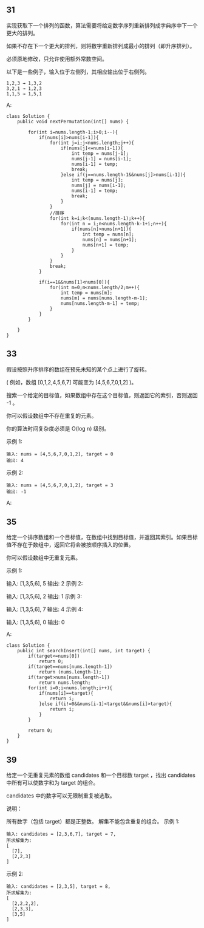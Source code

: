 ## 31
实现获取下一个排列的函数，算法需要将给定数字序列重新排列成字典序中下一个更大的排列。

如果不存在下一个更大的排列，则将数字重新排列成最小的排列（即升序排列）。

必须原地修改，只允许使用额外常数空间。

以下是一些例子，输入位于左侧列，其相应输出位于右侧列。
```
1,2,3 → 1,3,2
3,2,1 → 1,2,3
1,1,5 → 1,5,1
```
A:
```
class Solution {
    public void nextPermutation(int[] nums) {

        for(int i=nums.length-1;i>0;i--){
            if(nums[i]>nums[i-1]){
                for(int j=i;j<nums.length;j++){
                    if(nums[j]<=nums[i-1]){
                        int temp = nums[j-1];
                        nums[j-1] = nums[i-1];
                        nums[i-1] = temp;
                        break;
                    }else if(j==nums.length-1&&nums[j]>nums[i-1]){
                        int temp = nums[j];
                        nums[j] = nums[i-1];
                        nums[i-1] = temp;
                        break;
                    }
                }
                //排序
                for(int k=i;k<(nums.length-1);k++){
                    for(int n = i;n<nums.length-k-1+i;n++){
                        if(nums[n]>nums[n+1]){
                            int temp = nums[n];
                            nums[n] = nums[n+1];
                            nums[n+1] = temp;
                        }
                    }
                }
                break;
            }
            
            if(i==1&&nums[1]<nums[0]){
                for(int m=0;m<nums.length/2;m++){
                    int temp = nums[m];
                    nums[m] = nums[nums.length-m-1];
                    nums[nums.length-m-1] = temp;
                }
            }
        }
       
    }
}
```

## 33
假设按照升序排序的数组在预先未知的某个点上进行了旋转。

( 例如，数组 [0,1,2,4,5,6,7] 可能变为 [4,5,6,7,0,1,2] )。

搜索一个给定的目标值，如果数组中存在这个目标值，则返回它的索引，否则返回 -1 。

你可以假设数组中不存在重复的元素。

你的算法时间复杂度必须是 O(log n) 级别。

示例 1:
```
输入: nums = [4,5,6,7,0,1,2], target = 0
输出: 4
```
示例 2:
```
输入: nums = [4,5,6,7,0,1,2], target = 3
输出: -1
```
A:

## 35
给定一个排序数组和一个目标值，在数组中找到目标值，并返回其索引。如果目标值不存在于数组中，返回它将会被按顺序插入的位置。

你可以假设数组中无重复元素。

示例 1:

输入: [1,3,5,6], 5
输出: 2
示例 2:

输入: [1,3,5,6], 2
输出: 1
示例 3:

输入: [1,3,5,6], 7
输出: 4
示例 4:

输入: [1,3,5,6], 0
输出: 0

A:
```
class Solution {
    public int searchInsert(int[] nums, int target) {
        if(target<=nums[0])
            return 0;
        if(target==nums[nums.length-1])
            return (nums.length-1);
        if(target>nums[nums.length-1])
            return nums.length;
        for(int i=0;i<nums.length;i++){
            if(nums[i]==target){
                return i;
            }else if(i!=0&&nums[i-1]<target&&nums[i]>target){
                return i;
            }
        }
        
        return 0;
    }
}
```

## 39
给定一个无重复元素的数组 candidates 和一个目标数 target ，找出 candidates 中所有可以使数字和为 target 的组合。

candidates 中的数字可以无限制重复被选取。

说明：

所有数字（包括 target）都是正整数。
解集不能包含重复的组合。 
示例 1:
```
输入: candidates = [2,3,6,7], target = 7,
所求解集为:
[
  [7],
  [2,2,3]
]
```
示例 2:
```
输入: candidates = [2,3,5], target = 8,
所求解集为:
[
  [2,2,2,2],
  [2,3,3],
  [3,5]
]
```